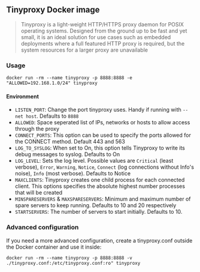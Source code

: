 ## Tinyproxy Docker image

> Tinyproxy is a light-weight HTTP/HTTPS proxy daemon for POSIX operating systems. Designed from the ground up to be fast and yet small, it is an ideal solution for use cases such as embedded deployments where a full featured HTTP proxy is required, but the system resources for a larger proxy are unavailable

### Usage

 ```
docker run -rm --name tinyproxy -p 8888:8888 -e "ALLOWED=192.168.1.0/24" tinyproxy
 ```

#### Environment

 - `LISTEN_PORT`: Change the port tinyproxy uses. Handy if running with `--net host`. Defaults to `8888`
 - `ALLOWED`: Space seperated list of IPs, networks or hosts to allow access through the proxy
 - `CONNECT_PORTS`: This option can be used to specify the ports allowed for the CONNECT method. Default 443 and 563
 - `LOG_TO_SYSLOG`: When set to On, this option tells Tinyproxy to write its debug messages to syslog. Defaults to On
 - `LOG_LEVEL`: Sets the log level. Possible values are `Critical` (least verbose), `Error`, `Warning`, `Notice`, `Connect` (log connections without Info's noise), `Info` (most verbose). Defaults to Notice
 - `MAXCLIENTS`: Tinyproxy creates one child process for each connected client. This options specifies the absolute highest number processes that will be created
 - `MINSPARESERVERS` & `MAXSPARESERVERS`: Minimum and maximum number of spare servers to keep running. Defaults to 10 and 20 respectively
 - `STARTSERVERS`: The number of servers to start initially. Defaults to 10.

### Advanced configuration

If you need a more advanced configuration, create a tinyproxy.conf outside the Docker container and use it inside:

```docker run -rm --name tinyproxy -p 8888:8888 -v ./tinyproxy.conf:/etc/tinyproxy.conf:ro" tinyproxy```
